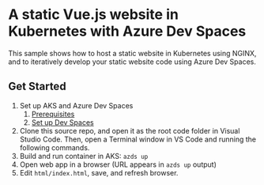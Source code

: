 # A static Vue.js website in Kubernetes with Azure Dev Spaces
This sample shows how to host a static website in Kubernetes using NGINX, and to iteratively develop your static website code using Azure Dev Spaces.

## Get Started
1. Set up AKS and Azure Dev Spaces
    1. [Prerequisites](https://docs.microsoft.com/en-us/azure/dev-spaces/quickstart-nodejs#prerequisites)
    1. [Set up Dev Spaces](https://docs.microsoft.com/en-us/azure/dev-spaces/quickstart-nodejs#set-up-azure-dev-spaces)   
1. Clone this source repo, and open it as the root code folder in Visual Studio Code. Then, open a Terminal window in VS Code and running the following commands.
1. Build and run container in AKS: `azds up`
1. Open web app in a browser (URL appears in `azds up` output)
1. Edit `html/index.html`, save, and refresh browser.
